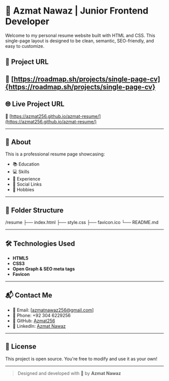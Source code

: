 # 💼 Azmat Nawaz | Junior Frontend Developer

Welcome to my personal resume website built with HTML and CSS. This single-page layout is designed to be clean, semantic, SEO-friendly, and easy to customize.

## 💼 Project URL
🔗 [https://roadmap.sh/projects/single-page-cv]{https://roadmap.sh/projects/single-page-cv}
---
## 🌐 Live Project URL

🔗 [https://azmat256.github.io/azmat-resume/](https://azmat256.github.io/azmat-resume/)

---

## 🧠 About

This is a professional resume page showcasing:

- 📚 Education
- 💻 Skills
- 🧠 Experience
- 🔗 Social Links
- 🎯 Hobbies

---

## 📁 Folder Structure
/resume
├── index.html
├── style.css
├── favicon.ico
└── README.md

---

## 🛠️ Technologies Used

- **HTML5** 
- **CSS3** 
- **Open Graph & SEO meta tags**
- **Favicon**

---

## 📬 Contact Me

- 📧 Email: [azmatnawaz256@gmail.com] 
- 📱 Phone: +92 304 6229256  
- 🔗 GitHub: [Azmat256](https://github.com/Azmat256)  
- 💼 LinkedIn: [Azmat Nawaz](https://www.linkedin.com/in/azmat-nawaz-164401372/)

---

## 📜 License

This project is open source. You're free to modify and use it as your own!

---

> Designed and developed with 💚 by **Azmat Nawaz**


